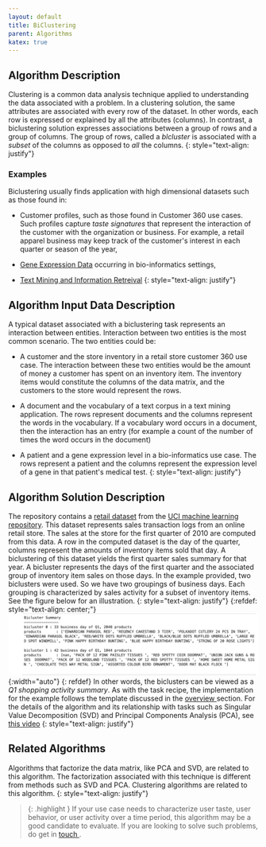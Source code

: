 ```yaml
---
layout: default
title: BiClustering
parent: Algorithms
katex: true
---
```

## Algorithm Description
Clustering is a common data analysis technique applied to understanding the data associated with a problem. In a clustering solution, the same attributes are associated with every row of the dataset. In other words, each row is expressed or explained by all the attributes (columns). In contrast, a biclustering solution expresses associations between a group of rows and a group of columns. The group of rows, called a _blcluster_ is associated with a _subset_ of the columns as opposed to _all_ the columns.
{: style="text-align: justify"} 
### Examples
Biclustering usually finds application with high dimensional datasets such as those found in:
* Customer profiles, such as those found in Customer 360 use cases. Such profiles capture _taste signatures_ that represent the interaction of the customer with the organization or business. For example, a retail apparel business may keep track of the customer's interest in each quarter or season of the year,

* [Gene Expression Data](https://academic.oup.com/bib/article/20/4/1450/4911545) occurring in bio-informatics settings,

* [Text Mining and Information Retreival](https://scikit-learn.org/stable/auto_examples/bicluster/plot_bicluster_newsgroups.html)
{: style="text-align: justify"} 


## Algorithm Input Data Description
A typical dataset associated with a biclustering task represents an interaction between entities. Interaction between two entities is the most common scenario. The two entities could be:

* A customer and the store inventory in a retail store customer 360 use case. The interaction between these two entities would be the amount of money a customer has spent on an inventory item. The inventory items would constitute the columns of the data matrix, and the customers to the store would represent the rows.

* A document and the vocabulary of a text corpus in a text mining application. The rows represent documents and the columns represent the words in the vocabulary. If a vocabulary word occurs in a document, then the interaction has an entry (for example a count of the number of times the word occurs in the document)

* A patient and a gene expression level in a bio-informatics use case. The rows represent a patient and the columns represent the expression level of a gene in that patient's medical test.
 {: style="text-align: justify"} 


## Algorithm Solution Description
The repository contains a [retail dataset](https://archive.ics.uci.edu/dataset/502/online+retail+ii) from the [UCI machine learning repository](https://archive.ics.uci.edu/). This dataset represents sales transaction logs from an online retail store. The sales at the store for the first quarter of 2010 are computed from this data. A row in the computed dataset is the day of the quarter, columns represent the amounts of inventory items sold that day. A biclustering of this dataset yields the first quarter sales summary for that year. A bicluster represents the days of the first quarter and the associated group of inventory item sales on those days. In the example provided, two biclusters were used. So we have two groupings of business days. Each grouping is characterized by sales activity for a subset of inventory items. See the figure below for an illustration.
{: style="text-align: justify"}
{:refdef: style="text-align: center;"}
![Biclusters on Shopping Days of Q1 2010](../../assets/images/biclusters_algorithmic_description.png){:width="auto"}
{: refdef}
In other words, the biclusters can be viewed as a _Q1 shopping activity summary_. As with the task recipe, the implementation for the example follows the template discussed in the <a href="{{ '/Rinse_and_Repeat/about/' }}">overview </a> section. For the details of the algorithm and its relationship with tasks such as Singular Value Decomposition (SVD) and Principal Components Analysis (PCA), see [this video](https://www.youtube.com/watch?v=mnDC6hWWbwY&t=311s)
{: style="text-align: justify"} 


## Related Algorithms
Algorithms that factorize the data matrix, like PCA and SVD, are related to this algorithm. The factorization associated with this technique is different from methods such as SVD and PCA. Clustering algorithms are related to this algorithm.
 {: style="text-align: justify"} 

> {: .highlight }
If your use case needs to characterize user taste, user behavior, or user activity over a time period, this algorithm may be a good candidate to evaluate. If you are looking to solve such problems, do get in <a href="https://calendly.com/rajiv-sambasivan/30min"> touch </a>.


 

